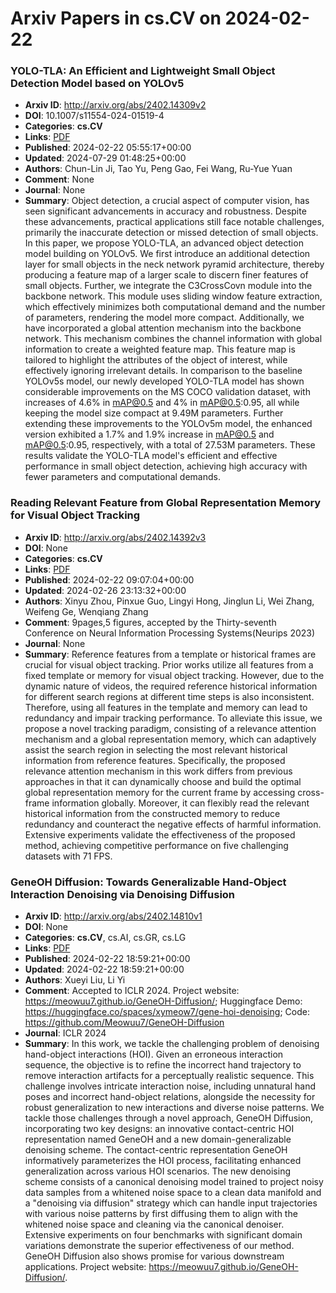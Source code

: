 # Arxiv Papers in cs.CV on 2024-02-22
### YOLO-TLA: An Efficient and Lightweight Small Object Detection Model based on YOLOv5
- **Arxiv ID**: http://arxiv.org/abs/2402.14309v2
- **DOI**: 10.1007/s11554-024-01519-4
- **Categories**: **cs.CV**
- **Links**: [PDF](http://arxiv.org/pdf/2402.14309v2)
- **Published**: 2024-02-22 05:55:17+00:00
- **Updated**: 2024-07-29 01:48:25+00:00
- **Authors**: Chun-Lin Ji, Tao Yu, Peng Gao, Fei Wang, Ru-Yue Yuan
- **Comment**: None
- **Journal**: None
- **Summary**: Object detection, a crucial aspect of computer vision, has seen significant advancements in accuracy and robustness. Despite these advancements, practical applications still face notable challenges, primarily the inaccurate detection or missed detection of small objects. In this paper, we propose YOLO-TLA, an advanced object detection model building on YOLOv5. We first introduce an additional detection layer for small objects in the neck network pyramid architecture, thereby producing a feature map of a larger scale to discern finer features of small objects. Further, we integrate the C3CrossCovn module into the backbone network. This module uses sliding window feature extraction, which effectively minimizes both computational demand and the number of parameters, rendering the model more compact. Additionally, we have incorporated a global attention mechanism into the backbone network. This mechanism combines the channel information with global information to create a weighted feature map. This feature map is tailored to highlight the attributes of the object of interest, while effectively ignoring irrelevant details. In comparison to the baseline YOLOv5s model, our newly developed YOLO-TLA model has shown considerable improvements on the MS COCO validation dataset, with increases of 4.6% in mAP@0.5 and 4% in mAP@0.5:0.95, all while keeping the model size compact at 9.49M parameters. Further extending these improvements to the YOLOv5m model, the enhanced version exhibited a 1.7% and 1.9% increase in mAP@0.5 and mAP@0.5:0.95, respectively, with a total of 27.53M parameters. These results validate the YOLO-TLA model's efficient and effective performance in small object detection, achieving high accuracy with fewer parameters and computational demands.



### Reading Relevant Feature from Global Representation Memory for Visual Object Tracking
- **Arxiv ID**: http://arxiv.org/abs/2402.14392v3
- **DOI**: None
- **Categories**: **cs.CV**
- **Links**: [PDF](http://arxiv.org/pdf/2402.14392v3)
- **Published**: 2024-02-22 09:07:04+00:00
- **Updated**: 2024-02-26 23:13:32+00:00
- **Authors**: Xinyu Zhou, Pinxue Guo, Lingyi Hong, Jinglun Li, Wei Zhang, Weifeng Ge, Wenqiang Zhang
- **Comment**: 9pages,5 figures, accepted by the Thirty-seventh Conference on Neural
  Information Processing Systems(Neurips 2023)
- **Journal**: None
- **Summary**: Reference features from a template or historical frames are crucial for visual object tracking. Prior works utilize all features from a fixed template or memory for visual object tracking. However, due to the dynamic nature of videos, the required reference historical information for different search regions at different time steps is also inconsistent. Therefore, using all features in the template and memory can lead to redundancy and impair tracking performance. To alleviate this issue, we propose a novel tracking paradigm, consisting of a relevance attention mechanism and a global representation memory, which can adaptively assist the search region in selecting the most relevant historical information from reference features. Specifically, the proposed relevance attention mechanism in this work differs from previous approaches in that it can dynamically choose and build the optimal global representation memory for the current frame by accessing cross-frame information globally. Moreover, it can flexibly read the relevant historical information from the constructed memory to reduce redundancy and counteract the negative effects of harmful information. Extensive experiments validate the effectiveness of the proposed method, achieving competitive performance on five challenging datasets with 71 FPS.



### GeneOH Diffusion: Towards Generalizable Hand-Object Interaction Denoising via Denoising Diffusion
- **Arxiv ID**: http://arxiv.org/abs/2402.14810v1
- **DOI**: None
- **Categories**: **cs.CV**, cs.AI, cs.GR, cs.LG
- **Links**: [PDF](http://arxiv.org/pdf/2402.14810v1)
- **Published**: 2024-02-22 18:59:21+00:00
- **Updated**: 2024-02-22 18:59:21+00:00
- **Authors**: Xueyi Liu, Li Yi
- **Comment**: Accepted to ICLR 2024. Project website:
  https://meowuu7.github.io/GeneOH-Diffusion/; Huggingface Demo:
  https://huggingface.co/spaces/xymeow7/gene-hoi-denoising; Code:
  https://github.com/Meowuu7/GeneOH-Diffusion
- **Journal**: ICLR 2024
- **Summary**: In this work, we tackle the challenging problem of denoising hand-object interactions (HOI). Given an erroneous interaction sequence, the objective is to refine the incorrect hand trajectory to remove interaction artifacts for a perceptually realistic sequence. This challenge involves intricate interaction noise, including unnatural hand poses and incorrect hand-object relations, alongside the necessity for robust generalization to new interactions and diverse noise patterns. We tackle those challenges through a novel approach, GeneOH Diffusion, incorporating two key designs: an innovative contact-centric HOI representation named GeneOH and a new domain-generalizable denoising scheme. The contact-centric representation GeneOH informatively parameterizes the HOI process, facilitating enhanced generalization across various HOI scenarios. The new denoising scheme consists of a canonical denoising model trained to project noisy data samples from a whitened noise space to a clean data manifold and a "denoising via diffusion" strategy which can handle input trajectories with various noise patterns by first diffusing them to align with the whitened noise space and cleaning via the canonical denoiser. Extensive experiments on four benchmarks with significant domain variations demonstrate the superior effectiveness of our method. GeneOH Diffusion also shows promise for various downstream applications. Project website: https://meowuu7.github.io/GeneOH-Diffusion/.



